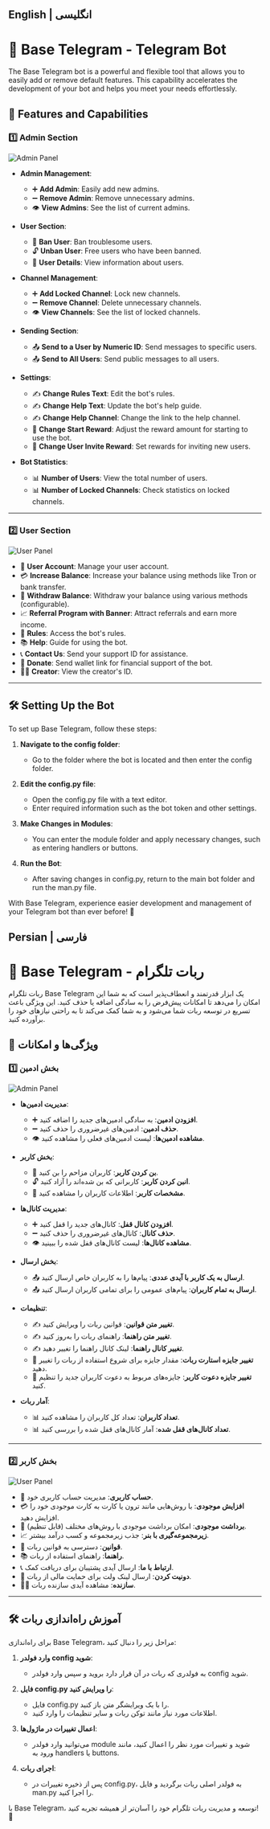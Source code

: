 ## English | انگلیسی
# 🌟 Base Telegram - Telegram Bot

The Base Telegram bot is a powerful and flexible tool that allows you to easily add or remove default features. This capability accelerates the development of your bot and helps you meet your needs effortlessly.

## 🚀 Features and Capabilities

### 1️⃣ Admin Section

![Admin Panel](./admin_panel.png)

- **Admin Management**:
  - ➕ **Add Admin**: Easily add new admins.
  - ➖ **Remove Admin**: Remove unnecessary admins.
  - 👁 **View Admins**: See the list of current admins.

- **User Section**:
  - 🚫 **Ban User**: Ban troublesome users.
  - 🔓 **Unban User**: Free users who have been banned.
  - 📝 **User Details**: View information about users.

- **Channel Management**:
  - ➕ **Add Locked Channel**: Lock new channels.
  - ➖ **Remove Channel**: Delete unnecessary channels.
  - 👁 **View Channels**: See the list of locked channels.

- **Sending Section**:
  - 📤 **Send to a User by Numeric ID**: Send messages to specific users.
  - 📤 **Send to All Users**: Send public messages to all users.

- **Settings**:
  - ✍️ **Change Rules Text**: Edit the bot's rules.
  - ✍️ **Change Help Text**: Update the bot's help guide.
  - ✍️ **Change Help Channel**: Change the link to the help channel.
  - 🎁 **Change Start Reward**: Adjust the reward amount for starting to use the bot.
  - 🎁 **Change User Invite Reward**: Set rewards for inviting new users.

- **Bot Statistics**:
  - 📊 **Number of Users**: View the total number of users.
  - 📊 **Number of Locked Channels**: Check statistics on locked channels.

---

### 2️⃣ User Section

![User Panel](./user_panel.png)

- 👤 **User Account**: Manage your user account.
- 💳 **Increase Balance**: Increase your balance using methods like Tron or bank transfer.
- 💸 **Withdraw Balance**: Withdraw your balance using various methods (configurable).
- 📈 **Referral Program with Banner**: Attract referrals and earn more income.
- 📜 **Rules**: Access the bot's rules.
- 📚 **Help**: Guide for using the bot.
- 📞 **Contact Us**: Send your support ID for assistance.
- 💖 **Donate**: Send wallet link for financial support of the bot.
- 👨‍💻 **Creator**: View the creator's ID.

---

## 🛠 Setting Up the Bot

To set up Base Telegram, follow these steps:

1. **Navigate to the config folder**:
   - Go to the folder where the bot is located and then enter the config folder.

2. **Edit the config.py file**:
   - Open the config.py file with a text editor.
   - Enter required information such as the bot token and other settings.

3. **Make Changes in Modules**:
   - You can enter the module folder and apply necessary changes, such as entering handlers or buttons.

4. **Run the Bot**:
   - After saving changes in config.py, return to the main bot folder and run the man.py file.

With Base Telegram, experience easier development and management of your Telegram bot than ever before! 🌈


## Persian | فارسی
# 🌟 Base Telegram - ربات تلگرام

ربات تلگرام Base Telegram یک ابزار قدرتمند و انعطاف‌پذیر است که به شما این امکان را می‌دهد تا امکانات پیش‌فرض را به سادگی اضافه یا حذف کنید. این ویژگی باعث تسریع در توسعه ربات شما می‌شود و به شما کمک می‌کند تا به راحتی نیازهای خود را برآورده کنید.

## 🚀 ویژگی‌ها و امکانات

### 1️⃣ بخش ادمین

![Admin Panel](./admin_panel.png)

- **مدیریت ادمین‌ها**:
  - ➕ **افزودن ادمین**: به سادگی ادمین‌های جدید را اضافه کنید.
  - ➖ **حذف ادمین**: ادمین‌های غیرضروری را حذف کنید.
  - 👁 **مشاهده ادمین‌ها**: لیست ادمین‌های فعلی را مشاهده کنید.

- **بخش کاربر**:
  - 🚫 **بن کردن کاربر**: کاربران مزاحم را بن کنید.
  - 🔓 **انبن کردن کاربر**: کاربرانی که بن شده‌اند را آزاد کنید.
  - 📝 **مشخصات کاربر**: اطلاعات کاربران را مشاهده کنید.

- **مدیریت کانال‌ها**:
  - ➕ **افزودن کانال قفل**: کانال‌های جدید را قفل کنید.
  - ➖ **حذف کانال**: کانال‌های غیرضروری را حذف کنید.
  - 👁 **مشاهده کانال‌ها**: لیست کانال‌های قفل شده را ببینید.

- **بخش ارسال**:
  - 📤 **ارسال به یک کاربر با آیدی عددی**: پیام‌ها را به کاربران خاص ارسال کنید.
  - 📤 **ارسال به تمام کاربران**: پیام‌های عمومی را برای تمامی کاربران ارسال کنید.

- **تنظیمات**:
  - ✍️ **تغییر متن قوانین**: قوانین ربات را ویرایش کنید.
  - ✍️ **تغییر متن راهنما**: راهنمای ربات را به‌روز کنید.
  - ✍️ **تغییر کانال راهنما**: لینک کانال راهنما را تغییر دهید.
  - 🎁 **تغییر جایزه استارت ربات**: مقدار جایزه برای شروع استفاده از ربات را تغییر دهید.
  - 🎁 **تغییر جایزه دعوت کاربر**: جایزه‌های مربوط به دعوت کاربران جدید را تنظیم کنید.

- **آمار ربات**:
  - 📊 **تعداد کاربران**: تعداد کل کاربران را مشاهده کنید.
  - 📊 **تعداد کانال‌های قفل شده**: آمار کانال‌های قفل شده را بررسی کنید.

---

### 2️⃣ بخش کاربر

![User Panel](./user_panel.png)

- 👤 **حساب کاربری**: مدیریت حساب کاربری خود.
- 💳 **افزایش موجودی**: با روش‌هایی مانند ترون یا کارت به کارت موجودی خود را افزایش دهید.
- 💸 **برداشت موجودی**: امکان برداشت موجودی با روش‌های مختلف (قابل تنظیم).
- 📈 **زیرمجموعه‌گیری با بنر**: جذب زیرمجموعه و کسب درآمد بیشتر.
- 📜 **قوانین**: دسترسی به قوانین ربات.
- 📚 **راهنما**: راهنمای استفاده از ربات.
- 📞 **ارتباط با ما**: ارسال آیدی پشتیبان برای دریافت کمک.
- 💖 **دونیت کردن**: ارسال لینک ولت برای حمایت مالی از ربات.
- 👨‍💻 **سازنده**: مشاهده آیدی سازنده ربات.

---

## 🛠 آموزش راه‌اندازی ربات

برای راه‌اندازی Base Telegram، مراحل زیر را دنبال کنید:

1. **وارد فولدر config شوید**:
   - به فولدری که ربات در آن قرار دارد بروید و سپس وارد فولدر config شوید.

2. **فایل config.py را ویرایش کنید**:
   - فایل config.py را با یک ویرایشگر متن باز کنید.
   - اطلاعات مورد نیاز مانند توکن ربات و سایر تنظیمات را وارد کنید.

3. **اعمال تغییرات در ماژول‌ها**:
   - می‌توانید وارد فولدر module شوید و تغییرات مورد نظر را اعمال کنید، مانند ورود به handlers یا buttons.

4. **اجرای ربات**:
   - پس از ذخیره تغییرات در config.py، به فولدر اصلی ربات برگردید و فایل man.py را اجرا کنید.

با Base Telegram، توسعه و مدیریت ربات تلگرام خود را آسان‌تر از همیشه تجربه کنید! 🌈
